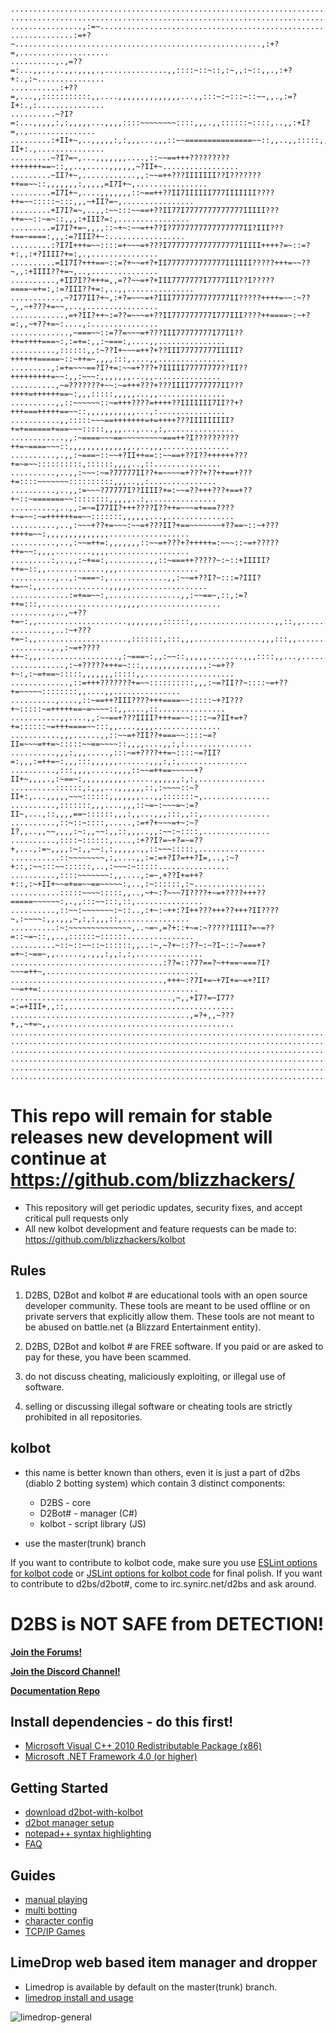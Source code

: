```

....................................................................................................
.........................................................................::,........................
................,:=~......................................................:++,......................
..............:=+?~.......................................................,:+?=,....................
..........,.,=??=:...,,..,..,,.,,,,.,..............,,::::~::~::,:~,,:~::,,.,:+?+:.,:~...............
...........:+??=,...,,:::::::::::,,....,,,,,,,,,,,,,,...,,:::~:~:::~::~~,,.,:=?I+:.,:...............
..........~?I?=:...,,,,,:,:,,,,,...,,,,::::~~~~~~~~::::,,,.,,::::::~::::,..,,:+I?=,.,...............
.........:+II+~,..,,,,,:,:,,,...,,,::~~===============~~::,,..,,:::::,,,....,:?II+:.,...............
.........~?I?=~,...,,,,,,,....,::~~==+++?????????+++++++==~::,,..,.....,,,,,,~?II+~.................
.........~II?+~,............,,:~~=++???IIIIIII??I???????++==~~::,,,,,,,:,,,,,=I7I+~,................
.........=I7I+~,....,,,,,,,::~==++??II7IIIIII777IIIIIII????++=~~:::::~:::,,,~+II?=~,................
.........+I7I?=~,..,,:~~:::~~==+??II77I7777777777777IIIII???++=~~::~=~::,,,:+III?=:,................
.........=I7I?+=~,,,,::~+~:~~=++??I?7777777777777777II?III???+==~====:,,,:=?III?+~:.................
.........:?I7I+++=~~::::=+~~~=+???I7777777777777777IIIII++++?=~::=?+:,,:+?IIII?+=:,.,...............
..........=II7I?+++==~::=?+~~=+?+II7777777777777IIIIII?????+++=~~??~,,:+IIII??+=~,..,...............
..........,+II7I??+++=,,=??~~=+?+III7777777I7777III??I?????====~=+=:,:=?III??+=:,..,,...............
...........,~?I77II?+~,:+?=~~~=+?III7777777777777II?????++++=~~:~??~,,~+???+=~~,...,................
............,=+?II?++~:=??=~~~=+??II777777777I777III????++====~:~+?=:,,~+??+=~:....,:...............
.............,~===~~::=??=~~~=+???III77777777I77II??++=++++===~:,:=+=:,,:~===:,....,,...............
..........,::::::,,:~??I+~~~=++?+??III77777777IIIII?++++++=====~::~++=~,,,,:::,....,,...............
.........,:=+=~~~==?I?+=:~~=+???+?IIIII77777777??II??+++++++++=~~:,,:~~~:,,,,,,,...,,...............
..........,~=???????+~~:~=+++???+???IIII7777777II???++++=++++++==~:,,,:::::,,,,,...,,...............
..........,,::~~~~~~::~=+++????=++++??IIIIIII7II??+?+++===+++++==~~::,,,,,,,,,,,...,:...............
...........,,:::::~~~==+++++++=+=++++???IIIIIIIII?+=+======+===~~~:::::,,,,...,...,:,...............
............,,:~====~~~==~~~~~~~~~===++?I??????????++=~====~~~::,,,,,,,,,,,,,,.,..,,,...............
..........,.,,:~===~::~~+?II++==::~~==+??I??++++++???+=~=~~::::::::::,::::::,,,,..,::...............
..........,..,,:~~~:~=?77777II??+=~~~~=+???+??++==+???+=::::~~~~~~~::::::::::,,,..,,:...............
..........,..,,:=~~~?77777I??IIII?+=:~~=??+++???+==+??+~::~=======~~::::::::,,,,,..:,...............
..........,..,,:=~=I77II?+++????I??++=~~~=+===????+~=~~:~=++++++==~~:::::::,,,,,,...,...............
..........,..,:~~~+??+=~~~:~~=+???II?+==~~~~~~~+??==~::~+???++++=~~:,,,,,,,,,,,,,,..................
..........,..,:~~=++=:,,,,,,,::~~=+???+?+++++=:~~~::~=+?????++=~~:,,,,........,,,,..................
.........:,..,,:~+==:,.........,,::~===++?????~:~::+IIIII?++=~::,,.............,,,..................
..........,..,:~===~:,.............,,:~~=+??I?~:::=?III?+=~~:,,...............,,,,,.................
.............:=+==~~:,................,,:~~==~,::,:=?++=:::,.................,,,,,..................
.........,..,~+??+=~:,,....................,,,,,,,,::::::,,.................,,::,,..................
.........,..:~+???+=~:,,....................,:::::::,:::,,,...............,,,:::,,..................
.........,.,:~=+????++~:,,,.................,:~===~:,,:~~::,,,,,........,,,::::,,...,...............
............,:~+?????+++=~:::,,,,,,,,,,,,,,,:~=+??+~:,:~=+==~:::::,,,,,,,:::::,,....................
.............,::=+++???????+=~~::::::::::,,,:~=?II??~::::~=+??+=~~~~~::::::::,,....,,...............
..........,....,::~==++?III????+++====~~:::::~+?I???+~:::::~=+++++==~=~~~~::,,....,::...............
...........,,....,,:~~==+???IIII?+++==~~::::~=?II+=+?+=::::::~=+++====~~:::,,....,,,,...............
...........,,,......,,::~~=+?II??+===~~::::~=?II=~~~=++=~:::::~~==~~~~::,,,,....,,:,:...............
..........,,,:,,,.....,:::~=+????++=~::::~=?II?=:,,,:=++=~:,,,:::,,,,,,.......,,,:,:,...............
..........,:::,,,,.....,,,,::~~=++==~~~~~+?II+~,,,,.,:~==~:,,,,,,,,,,......,,,,,,:,:,...............
..........::::::,:,,,...,,,,,,::,:~~~~::~?II+:,...,,,,,~~~::::::,,,,,,,...,,:::::::~,...............
..........,:::::::,,,....,,,::~=~:~~~=~:=?II~,...,::,,,,==~::::::,,,:,,...,,,:::,,::,...............
..........,::~::~::::,.....,:=+?+~~~=+~:~?I?,,..,,~~,,,,:~:,,~~:,,::,,,..,,:~~:~::::,...............
..........,::::~::::::,....,:+??I?=~+?=~=??+,...,:=~,,,,:~:,,~~:,:,,,,,.,,::~~~:::::,...............
...........::~~~~~~~~,:,....,,:=:=+?I?=++?I=,..,:~?+::,:~~:::~~::::::,..,:~~~:~:::::................
..........,::::~~~~~~~:,,....,:=~,+??I+=++?+::,:~+II+~~=+==~~==~~~~~:,..,:~::::::,:~................
...........:::::~~~~:::::,,..,~+~:?~~~7I????+~=+????+++??=====~~~~~~:,.,,:::~~:::,::,...............
..........,::~~:~~~~~~~:~::..,:+~:~++:?I++???+++??+++?II????~,:~~~~:,,.,,,~,:,:,,,::,...............
..........:~:~~~~~~~~~~~~~~,..~=~,=?+::+~=:~?????IIII?=~=??=::~=~::,,..,::::::~::::::...............
..........~::~::~~::~::::::,,..:~,~?+~::??~:~?I~::~?===+?=+~:~==~,,......,.,,,:,,:,:,...............
..................................:??=::?7?==?~++==~===?I?~~~=++~,..................................
..................................,+++~:?7I+=~+7I+=~=+?II?~~=++=:...................................
....................................,~,,+I7?=~I77?=:=+III+,,::,.....................................
........................................,=?+,,~???+,,~+=~,,.........................................
....................................................................................................
....................................................................................................
....................................................................................................
....................................................................................................
....................................................................................................
....................................................................................................
```



# This repo will remain for stable releases new development will continue at https://github.com/blizzhackers/

* This repository will get periodic updates, security fixes, and accept critical pull requests only
* All new kolbot development and feature requests can be made to: https://github.com/blizzhackers/kolbot

## Rules

1. D2BS, D2Bot and kolbot # are educational tools with an open source developer community. These tools are meant to be used offline or on private servers that explicitly allow them. These tools are not meant to be abused on battle.net (a Blizzard Entertainment entity).

2. D2BS, D2Bot and kolbot # are FREE software. If you paid or are asked to pay for these, you have been scammed.

3. do not discuss cheating, maliciously exploiting, or illegal use of software.

4. selling or discussing illegal software or cheating tools are strictly prohibited in all repositories.

## kolbot

* this name is better known than others, even it is just a part of d2bs (diablo 2 botting system) which contain 3 distinct components:
	* D2BS - core
	* D2Bot# - manager (C#)
	* kolbot - script library (JS)

* use the master(trunk) branch

If you want to contribute to kolbot code, make sure you use [ESLint options for kolbot code](https://gist.githubusercontent.com/Nishimura-Katsuo/2d6866666c7acf10047c486a15a7fe60/raw/99ef9c2995929c492ef856772ff346e0f19709cd/.eslintrc.js) or [JSLint options for kolbot code](https://gist.githubusercontent.com/noah-/d917342e52281d54c404e0b2c18b0c6e/raw/fbade95e38b103d2654b90d85ef62a51c4295153/jslint.config) for final polish.
If you want to contribute to d2bs/d2bot#, come to irc.synirc.net/d2bs and ask around.

# D2BS is NOT SAFE from DETECTION!

[**Join the Forums!**](https://d2bot.discourse.group/)

[**Join the Discord Channel!**](https://discord.gg/FuBG8N2)

[**Documentation Repo**](https://github.com/blizzhackers/documentation#diablo-2-botting-system-d2bs)

## Install dependencies - do this first!
- [Microsoft Visual C++ 2010 Redistributable Package (x86)](https://www.microsoft.com/en-us/download/details.aspx?id=5555)
- [Microsoft .NET Framework 4.0 (or higher)](https://dotnet.microsoft.com/download/dotnet-framework)

## Getting Started
- [download d2bot-with-kolbot](https://github.com/blizzhackers/documentation/blob/master/d2bot/Download.md#download)
- [d2bot manager setup](https://github.com/blizzhackers/documentation/blob/master/d2bot/ManagerSetup.md/#manager-setup)
- [notepad++ syntax highlighting](https://github.com/blizzhackers/documentation/blob/master/kolbot/Notepad++.md/#syntax-highlighting-in-np)
- [FAQ](https://github.com/blizzhackers/documentation/blob/master/kolbot/FAQ.md/#faq)

## Guides
- [manual playing](https://github.com/blizzhackers/documentation/blob/master/kolbot/ManualPlay.md/#manual-playing)
- [multi botting](https://github.com/blizzhackers/documentation/blob/master/kolbot/MultiBotting.md/#multi-botting)
- [character config](https://github.com/blizzhackers/documentation/blob/master/kolbot/CharacterConfig.md/#character-configuration)
- [TCP/IP Games](https://github.com/blizzhackers/documentation/blob/master/kolbot/TCP-IP%20games.md#tcpip-games)

## LimeDrop web based item manager and dropper

- Limedrop is available by default on the master(trunk) branch.
- [limedrop install and usage](https://github.com/blizzhackers/documentation/tree/master/limedrop#limedrop-guide)


![limedrop-general](https://github.com/blizzhackers/documentation/blob/master/limedrop/assets/limedrop-general.png)
